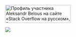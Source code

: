 <a href="https://ru.stackoverflow.com/users/470996/aleksandr-belous"><img src="https://ru.stackoverflow.com/users/flair/470996.png" width="208" height="58" alt="Профиль участника Aleksandr Belous на сайте &#171;Stack Overflow на русском&#187;, Вопросы и ответы для программистов" title="Профиль участника Aleksandr Belous на сайте &#171;Stack Overflow на русском&#187;, Вопросы и ответы для программистов"></a>

[![](https://github-readme-stats.vercel.app/api?username=conarti&show_icons=true&theme=dark&hide_border=true&hide=issues,stars)](https://github.com/conarti)
